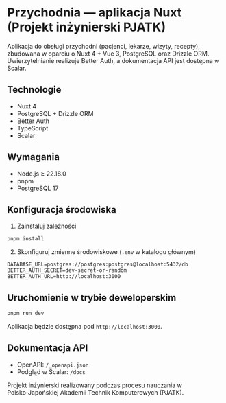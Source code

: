 # Przychodnia — aplikacja Nuxt (Projekt inżynierski PJATK)

Aplikacja do obsługi przychodni (pacjenci, lekarze, wizyty, recepty), zbudowana w oparciu o Nuxt 4 + Vue 3, PostgreSQL oraz Drizzle ORM. Uwierzytelnianie realizuje Better Auth, a dokumentacja API jest dostępna w Scalar.

## Technologie

- Nuxt 4
- PostgreSQL + Drizzle ORM
- Better Auth
- TypeScript
- Scalar

## Wymagania

- Node.js ≥ 22.18.0
- pnpm
- PostgreSQL 17

## Konfiguracja środowiska

1. Zainstaluj zależności

```bash
pnpm install
```

2. Skonfiguruj zmienne środowiskowe (`.env` w katalogu głównym)

```env
DATABASE_URL=postgres://postgres:postgres@localhost:5432/db
BETTER_AUTH_SECRET=dev-secret-or-random
BETTER_AUTH_URL=http://localhost:3000
```

## Uruchomienie w trybie deweloperskim

```bash
pnpm run dev
```

Aplikacja będzie dostępna pod `http://localhost:3000`.

## Dokumentacja API

- OpenAPI: `/_openapi.json`
- Podgląd w Scalar: `/docs`

Projekt inżynierski realizowany podczas procesu nauczania w Polsko‑Japońskiej Akademii Technik Komputerowych (PJATK).

